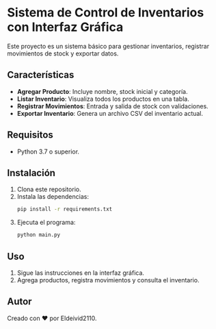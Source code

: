 # Sistema de Control de Inventarios con Interfaz Gráfica

Este proyecto es un sistema básico para gestionar inventarios, registrar movimientos de stock y exportar datos.

## Características
- **Agregar Producto**: Incluye nombre, stock inicial y categoría.
- **Listar Inventario**: Visualiza todos los productos en una tabla.
- **Registrar Movimientos**: Entrada y salida de stock con validaciones.
- **Exportar Inventario**: Genera un archivo CSV del inventario actual.

## Requisitos
- Python 3.7 o superior.

## Instalación
1. Clona este repositorio.
2. Instala las dependencias:
   ```bash
   pip install -r requirements.txt
   ```
3. Ejecuta el programa:
   ```bash
   python main.py
   ```

## Uso
1. Sigue las instrucciones en la interfaz gráfica.
2. Agrega productos, registra movimientos y consulta el inventario.

## Autor
Creado con ❤️ por Eldeivid2110.